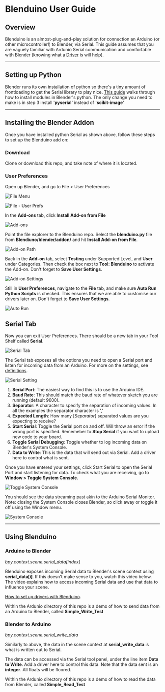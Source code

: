 # Blenduino User Guide

## Overview

Blenduino is an almost-plug-and-play solution for connection an Arduino (or other microcontroller!) to Blender, via Serial. This guide assumes that you are vaguely familiar with Ardunio Serial communication and comfortable with Blender (knowing what a [Driver](https://docs.blender.org/manual/en/dev/animation/drivers/index.html) is will help).

---

## Setting up Python
Blender runs its own installation of python so there's a tiny amount of frontloading to get the Serial library to play nice. [This guide](http://www.codeplastic.com/2019/03/12/how-to-install-python-modules-in-blender/) walks through how to install modules in Blender's python. The only change you need to make is in step 3 install '**pyserial**' instead of '**scikit-image**'

---

## Installing the Blender Addon
Once you have installed python Serial as shown above, follow these steps to set up the Blenduino add on:

### Download
Clone or download this repo, and take note of where it is located.

### User Preferences
Open up Blender, and go to File > User Preferences

![File Menu](img/001-file.JPG?raw=true "File")

![File - User Prefs](img/002-file-menu.JPG?raw=true "User Prefs")

In the **Add-ons** tab, click **Install Add-on from File**

![Add-ons](img/003-install.JPG?raw=true "Add-ons")

Point the file explorer to the Blenduino repo. Select the **blenduino.py** file from **Blendiuno/blender/addon/** and hit **Install Add-on from File**.

![Add-on Path](img/004-install-file.JPG?raw=true "Add-on Path")

Back in the **Add-on** tab, select **Testing** under Supported Level, and **User** under Categories. Then check the box next to **Tool: Blenduino** to activate the Add-on. Don't forget to **Save User Settings**.

![Add-on Settings](img/005-install-testing.JPG?raw=true "Add-on Settings")

Still in **User Preferences**, navigate to the **File** tab, and make sure **Auto Run Python Scripts** is checked. This ensures that we are able to customise our drivers later on. Don't forget to **Save User Settings**.

![Auto Run](img/005-auto-execute.JPG?raw=true "Auto Run")

## Serial Tab

Now you can exit User Preferences. There should be a new tab in your Tool Shelf called **Serial**.

![Serial Tab](img/006-serial-tab.JPG?raw=true "Serial Tab")

The Serial tab exposes all the options you need to open a Serial port and listen for incoming data from an Arduino. For more on the settings, see [definitions](definitions.md).

![Serial Setting](img/007-settings.JPG?raw=true "Serial Settings")

1. **Serial Port**: The easiest way to find this is to use the Arduino IDE.
2. **Baud Rate**: This should match the baud rate of whatever sketch you are running (default 9600).
3. **Separator**: A character to specify the separation of incoming values. In all the examples the separator character is ','
4. **Expected Length**: How many [*Separator*] separated values are you expecting to receive?
5. **Start Serial**: Toggle the Serial port on and off. Will throw an error if the wrong port is specified. Rememeber to **Stop Serial** if you want to upload new code to your board.
6. **Toggle Serial Debugging**: Toggle whether to log incoming data on Blender's System Console.
7. **Data to Write**: This is the data that will send out via Serial. Add a driver here to control what is sent. 

Once you have entered your settings, click Start Serial to open the Serial Port and start listening for data. To check what you are receiving, go to **Window > Toggle System Console**.

![Toggle System Console](img/008-console.JPG?raw=true "Toggle System Console")

You should see the data streaming past akin to the Arduino Serial Monitor. Note: closing the System Console closes Blender, so click away or toggle it off using the Window menu.

![System Console](img/009-serial-console.JPG?raw=true "System Console")

---

## Using Blenduino

### Arduino to Blender

*bpy.context.scene.serial_data[index]*

Blenduino exposes incoming Serial data to Blender's scene context using **serial_data[i]**. If this doesn't make sense to you, watch this video below. The video explains how to access incoming Serial data and use that data to influence your scene.

[How to set up drivers with Blenduino](https://youtu.be/yBkZgEqRoPI).

Within the Ardunio directory of this repo is a demo of how to send data from an Arduino to Blender, called **Simple_Write_Test**

### Blender to Arduino

*bpy.context.scene.serial_write_data*

Similarly to above, the data in the scene context at **serial_write_data** is what is written out to Serial. 

The data can be accessed via the Serial tool panel, under the line item **Data to Write**. Add a driver here to control this data. Note that the data sent is an **integer**. All floats will be floored.

Within the Ardunio directory of this repo is a demo of how to read the data from Blender, called **Simple_Read_Test**
